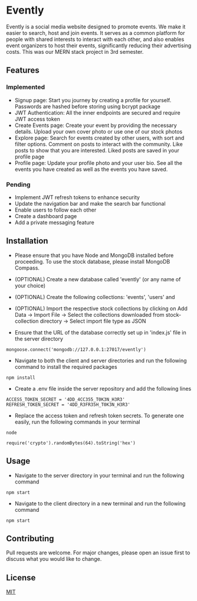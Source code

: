 # Evently

Evently is a social media website designed to promote events. We make it easier to search, host and join events. It serves as a common platform for people with shared interests to interact with each other, and also enables event organizers to host their events, significantly reducing their advertising costs. This was our MERN stack project in 3rd semester.

## Features
### Implemented
- Signup page: Start you journey by creating a profile for yourself. Passwords are hashed before storing using bcrypt package
- JWT Authentication: All the inner endpoints are secured and require JWT access token
- Create Events page: Create your event by providing the necessary details. Upload your own cover photo or use one of our stock photos
- Explore page: Search for events created by other users, with sort and filter options. Comment on posts to interact with the community. Like posts to show that you are interested. Liked posts are saved in your profile page
- Profile page: Update your profile photo and your user bio. See all the events you have created as well as the events you have saved.

### Pending
- Implement JWT refresh tokens to enhance security
- Update the navigation bar and make the search bar functional
- Enable users to follow each other
- Create a dashboard page
- Add a private messaging feature

## Installation

- Please ensure that you have Node and MongoDB installed before proceeding. To use the stock database, please install MongoDB Compass.

- (OPTIONAL) Create a new database called 'evently' (or any name of your choice)

- (OPTIONAL) Create the following collections: 'events', 'users' and 

- (OPTIONAL) Import the respective stock collections by clicking on Add Data -> Import File -> Select the collections downloaded from stock-collection directory -> Select import file type as JSON

- Ensure that the URL of the database correctly set up in 'index.js' file in the server directory

```
mongoose.connect('mongodb://127.0.0.1:27017/evently')
```
- Navigate to both the client and server directories and run the following command to install the required packages
```
npm install
```
- Create a .env file inside the server repository and add the following lines
```
ACCESS_TOKEN_SECRET = '4DD_4CC355_T0K3N_H3R3'
REFRESH_TOKEN_SECRET = '4DD_R3FR35H_T0K3N_H3R3'
```


- Replace the access token and refresh token secrets. To generate one easily, run the following commands in your terminal
```
node
```

```
require('crypto').randomBytes(64).toString('hex')
```

## Usage

- Navigate to the server directory in your terminal and run the following command
```
npm start
```
- Navigate to the client directory in a new terminal and run the following command
```
npm start
```

## Contributing

Pull requests are welcome. For major changes, please open an issue first
to discuss what you would like to change.

## License

[MIT](https://choosealicense.com/licenses/mit/)
